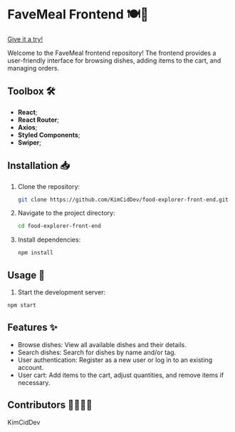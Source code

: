# FaveMeal Frontend 🍽️🚀

[Give it a try!](https://favemeal.netlify.app/)

Welcome to the FaveMeal frontend repository! The frontend provides a user-friendly interface for browsing dishes, adding items to the cart, and managing orders.

## Toolbox 🛠️

- **React**;
- **React Router**;
- **Axios**;
- **Styled Components**;
- **Swiper**;

## Installation 📥

1. Clone the repository:

   ```bash
   git clone https://github.com/KimCidDev/food-explorer-front-end.git
   ```

2. Navigate to the project directory:

   ```bash
   cd food-explorer-front-end
   ```

3. Install dependencies:

   ```bash
   npm install
   ```

## Usage 🚀

1. Start the development server:

```bash
npm start
```

## Features ✨

- Browse dishes: View all available dishes and their details.
- Search dishes: Search for dishes by name and/or tag.
- User authentication: Register as a new user or log in to an existing account.
- User cart: Add items to the cart, adjust quantities, and remove items if necessary.

## Contributors 👩‍💻👨‍💻

KimCidDev
